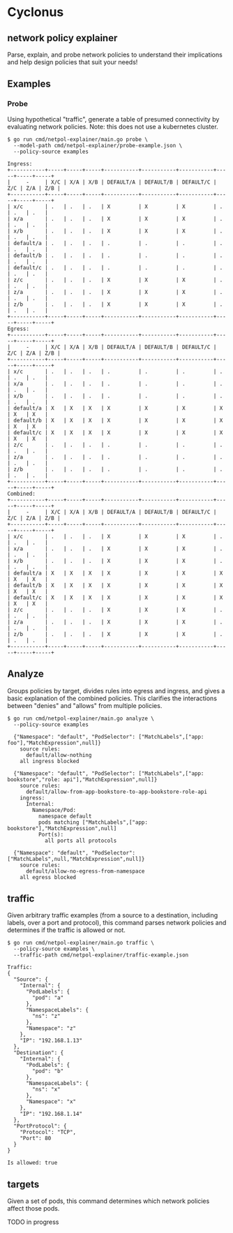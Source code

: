 # Cyclonus

## network policy explainer

Parse, explain, and probe network policies to understand their implications and help design
policies that suit your needs!

## Examples

### Probe

Using hypothetical "traffic", generate a table of presumed connectivity by evaluating network
policies.  Note: this does not use a kubernetes cluster.

```
$ go run cmd/netpol-explainer/main.go probe \
  --model-path cmd/netpol-explainer/probe-example.json \
  --policy-source examples

Ingress:
+-----------+-----+-----+-----+-----------+-----------+-----------+-----+-----+-----+
|     -     | X/C | X/A | X/B | DEFAULT/A | DEFAULT/B | DEFAULT/C | Z/C | Z/A | Z/B |
+-----------+-----+-----+-----+-----------+-----------+-----------+-----+-----+-----+
| x/c       | .   | .   | .   | X         | X         | X         | .   | .   | .   |
| x/a       | .   | .   | .   | X         | X         | X         | .   | .   | .   |
| x/b       | .   | .   | .   | X         | X         | X         | .   | .   | .   |
| default/a | .   | .   | .   | .         | .         | .         | .   | .   | .   |
| default/b | .   | .   | .   | .         | .         | .         | .   | .   | .   |
| default/c | .   | .   | .   | .         | .         | .         | .   | .   | .   |
| z/c       | .   | .   | .   | X         | X         | X         | .   | .   | .   |
| z/a       | .   | .   | .   | X         | X         | X         | .   | .   | .   |
| z/b       | .   | .   | .   | X         | X         | X         | .   | .   | .   |
+-----------+-----+-----+-----+-----------+-----------+-----------+-----+-----+-----+
Egress:
+-----------+-----+-----+-----+-----------+-----------+-----------+-----+-----+-----+
|     -     | X/C | X/A | X/B | DEFAULT/A | DEFAULT/B | DEFAULT/C | Z/C | Z/A | Z/B |
+-----------+-----+-----+-----+-----------+-----------+-----------+-----+-----+-----+
| x/c       | .   | .   | .   | .         | .         | .         | .   | .   | .   |
| x/a       | .   | .   | .   | .         | .         | .         | .   | .   | .   |
| x/b       | .   | .   | .   | .         | .         | .         | .   | .   | .   |
| default/a | X   | X   | X   | X         | X         | X         | X   | X   | X   |
| default/b | X   | X   | X   | X         | X         | X         | X   | X   | X   |
| default/c | X   | X   | X   | X         | X         | X         | X   | X   | X   |
| z/c       | .   | .   | .   | .         | .         | .         | .   | .   | .   |
| z/a       | .   | .   | .   | .         | .         | .         | .   | .   | .   |
| z/b       | .   | .   | .   | .         | .         | .         | .   | .   | .   |
+-----------+-----+-----+-----+-----------+-----------+-----------+-----+-----+-----+
Combined:
+-----------+-----+-----+-----+-----------+-----------+-----------+-----+-----+-----+
|     -     | X/C | X/A | X/B | DEFAULT/A | DEFAULT/B | DEFAULT/C | Z/C | Z/A | Z/B |
+-----------+-----+-----+-----+-----------+-----------+-----------+-----+-----+-----+
| x/c       | .   | .   | .   | X         | X         | X         | .   | .   | .   |
| x/a       | .   | .   | .   | X         | X         | X         | .   | .   | .   |
| x/b       | .   | .   | .   | X         | X         | X         | .   | .   | .   |
| default/a | X   | X   | X   | X         | X         | X         | X   | X   | X   |
| default/b | X   | X   | X   | X         | X         | X         | X   | X   | X   |
| default/c | X   | X   | X   | X         | X         | X         | X   | X   | X   |
| z/c       | .   | .   | .   | X         | X         | X         | .   | .   | .   |
| z/a       | .   | .   | .   | X         | X         | X         | .   | .   | .   |
| z/b       | .   | .   | .   | X         | X         | X         | .   | .   | .   |
+-----------+-----+-----+-----+-----------+-----------+-----------+-----+-----+-----+
```

## Analyze

Groups policies by target, divides rules into egress and ingress, and gives a basic explanation of the combined
policies.  This clarifies the interactions between "denies" and "allows" from multiple policies.

```
$ go run cmd/netpol-explainer/main.go analyze \
  --policy-source examples 

  {"Namespace": "default", "PodSelector": ["MatchLabels",["app: foo"],"MatchExpression",null]}
    source rules:
      default/allow-nothing
    all ingress blocked
  
  {"Namespace": "default", "PodSelector": ["MatchLabels",["app: bookstore","role: api"],"MatchExpression",null]}
    source rules:
      default/allow-from-app-bookstore-to-app-bookstore-role-api
    ingress:
      Internal:
        Namespace/Pod:
          namespace default
          pods matching ["MatchLabels",["app: bookstore"],"MatchExpression",null]
          Port(s):
            all ports all protocols
    
  {"Namespace": "default", "PodSelector": ["MatchLabels",null,"MatchExpression",null]}
    source rules:
      default/allow-no-egress-from-namespace
    all egress blocked
```

## traffic

Given arbitrary traffic examples (from a source to a destination, including labels, over a port and protocol),
this command parses network policies and determines if the traffic is allowed or not.

```
$ go run cmd/netpol-explainer/main.go traffic \
  --policy-source examples \
  --traffic-path cmd/netpol-explainer/traffic-example.json 

Traffic:
{
  "Source": {
    "Internal": {
      "PodLabels": {
        "pod": "a"
      },
      "NamespaceLabels": {
        "ns": "z"
      },
      "Namespace": "z"
    },
    "IP": "192.168.1.13"
  },
  "Destination": {
    "Internal": {
      "PodLabels": {
        "pod": "b"
      },
      "NamespaceLabels": {
        "ns": "x"
      },
      "Namespace": "x"
    },
    "IP": "192.168.1.14"
  },
  "PortProtocol": {
    "Protocol": "TCP",
    "Port": 80
  }
}

Is allowed: true
```

## targets

Given a set of pods, this command determines which network policies affect those pods.

TODO in progress 